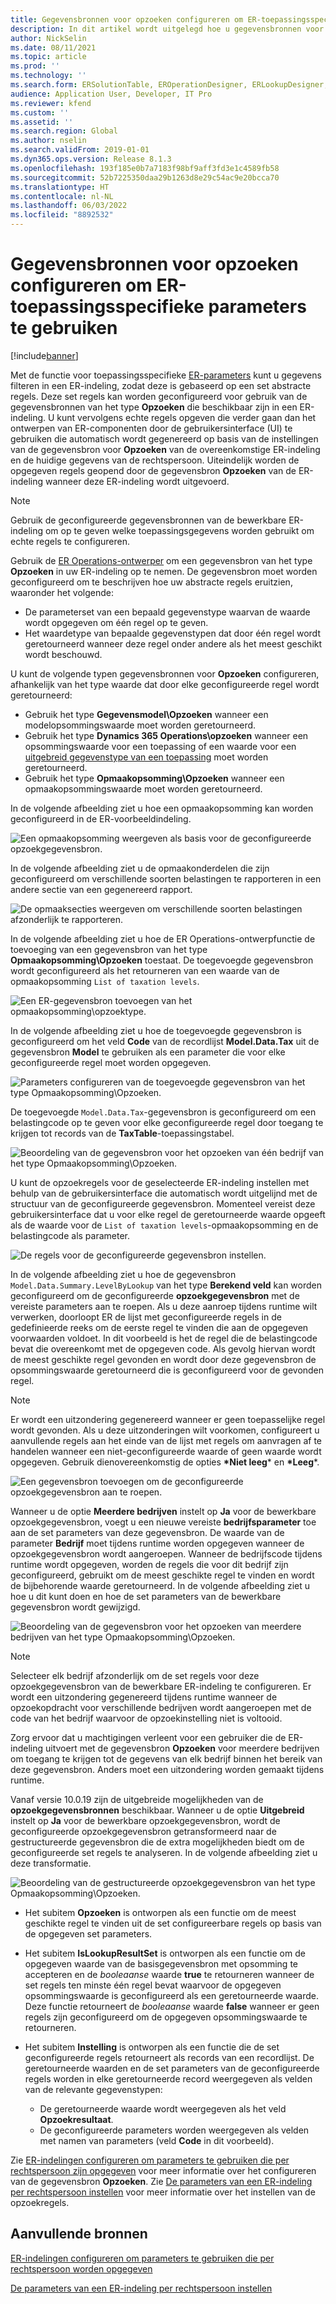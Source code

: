```yaml
---
title: Gegevensbronnen voor opzoeken configureren om ER-toepassingsspecifieke parameters te gebruiken
description: In dit artikel wordt uitgelegd hoe u gegevensbronnen voor opzoeken in ER-indelingen (Elektronische rapportage) kunt configureren voor het gebruik van ER-applicatiespecifieke parameters.
author: NickSelin
ms.date: 08/11/2021
ms.topic: article
ms.prod: ''
ms.technology: ''
ms.search.form: ERSolutionTable, EROperationDesigner, ERLookupDesigner, ERComponentLookupStructureEditing
audience: Application User, Developer, IT Pro
ms.reviewer: kfend
ms.custom: ''
ms.assetid: ''
ms.search.region: Global
ms.author: nselin
ms.search.validFrom: 2019-01-01
ms.dyn365.ops.version: Release 8.1.3
ms.openlocfilehash: 193f185e0b7a7183f98bf9aff3fd3e1c4589fb58
ms.sourcegitcommit: 52b7225350daa29b1263d8e29c54ac9e20bcca70
ms.translationtype: HT
ms.contentlocale: nl-NL
ms.lasthandoff: 06/03/2022
ms.locfileid: "8892532"
---
```

# <a name="configure-lookup-data-sources-to-use-er-application-specific-parameters"></a>Gegevensbronnen voor opzoeken configureren om ER-toepassingsspecifieke parameters te gebruiken 

[!include[banner](../includes/banner.md)]

Met de functie voor toepassingsspecifieke [ER-parameters](general-electronic-reporting.md) kunt u gegevens filteren in een ER-indeling, zodat deze is gebaseerd op een set abstracte regels. Deze set regels kan worden geconfigureerd voor gebruik van de gegevensbronnen van het type **Opzoeken** die beschikbaar zijn in een ER-indeling. U kunt vervolgens echte regels opgeven die verder gaan dan het ontwerpen van ER-componenten door de gebruikersinterface (UI) te gebruiken die automatisch wordt gegenereerd op basis van de instellingen van de gegevensbron voor **Opzoeken** van de overeenkomstige ER-indeling en de huidige gegevens van de rechtspersoon. Uiteindelijk worden de opgegeven regels geopend door de gegevensbron **Opzoeken** van de ER-indeling wanneer deze ER-indeling wordt uitgevoerd.

> [!NOTE]
> Gebruik de geconfigureerde gegevensbronnen van de bewerkbare ER-indeling om op te geven welke toepassingsgegevens worden gebruikt om echte regels te configureren.

Gebruik de [ER Operations-ontwerper](general-electronic-reporting.md#building-a-format-that-uses-a-data-model-as-a-base) om een gegevensbron van het type **Opzoeken** in uw ER-indeling op te nemen. De gegevensbron moet worden geconfigureerd om te beschrijven hoe uw abstracte regels eruitzien, waaronder het volgende:

   - De parameterset van een bepaald gegevenstype waarvan de waarde wordt opgegeven om één regel op te geven.
   - Het waardetype van bepaalde gegevenstypen dat door één regel wordt geretourneerd wanneer deze regel onder andere als het meest geschikt wordt beschouwd.

U kunt de volgende typen gegevensbronnen voor **Opzoeken** configureren, afhankelijk van het type waarde dat door elke geconfigureerde regel wordt geretourneerd:

   - Gebruik het type **Gegevensmodel\Opzoeken** wanneer een modelopsommingswaarde moet worden geretourneerd.
   - Gebruik het type **Dynamics 365 Operations\opzoeken** wanneer een opsommingswaarde voor een toepassing of een waarde voor een [uitgebreid gegevenstype van een toepassing](../extensibility/extensible-edts.md) moet worden geretourneerd.
   - Gebruik het type **Opmaakopsomming\Opzoeken** wanneer een opmaakopsommingswaarde moet worden geretourneerd.

In de volgende afbeelding ziet u hoe een opmaakopsomming kan worden geconfigureerd in de ER-voorbeeldindeling.

   ![Een opmaakopsomming weergeven als basis voor de geconfigureerde opzoekgegevensbron.](./media/er-lookup-data-sources-img1.gif)

In de volgende afbeelding ziet u de opmaakonderdelen die zijn geconfigureerd om verschillende soorten belastingen te rapporteren in een andere sectie van een gegenereerd rapport.

   ![De opmaaksecties weergeven om verschillende soorten belastingen afzonderlijk te rapporteren.](./media/er-lookup-data-sources-img2.png)

In de volgende afbeelding ziet u hoe de ER Operations-ontwerpfunctie de toevoeging van een gegevensbron van het type **Opmaakopsomming\Opzoeken** toestaat.  De toegevoegde gegevensbron wordt geconfigureerd als het retourneren van een waarde van de opmaakopsomming `List of taxation levels`.

   ![Een ER-gegevensbron toevoegen van het opmaakopsomming\opzoektype.](./media/er-lookup-data-sources-img3.gif)

In de volgende afbeelding ziet u hoe de toegevoegde gegevensbron is geconfigureerd om het veld **Code** van de recordlijst **Model.Data.Tax** uit de gegevensbron **Model** te gebruiken als een parameter die voor elke geconfigureerde regel moet worden opgegeven.

![Parameters configureren van de toegevoegde gegevensbron van het type Opmaakopsomming\Opzoeken.](./media/er-lookup-data-sources-img4.gif)

De toegevoegde `Model.Data.Tax`-gegevensbron is geconfigureerd om een belastingcode op te geven voor elke geconfigureerde regel door toegang te krijgen tot records van de  **TaxTable**-toepassingstabel.

   ![Beoordeling van de gegevensbron voor het opzoeken van één bedrijf van het type Opmaakopsomming\Opzoeken.](./media/er-lookup-data-sources-img5.gif)

U kunt de opzoekregels voor de geselecteerde ER-indeling instellen met behulp van de gebruikersinterface die automatisch wordt uitgelijnd met de structuur van de geconfigureerde gegevensbron. Momenteel vereist deze gebruikersinterface dat u voor elke regel de geretourneerde waarde opgeeft als de waarde voor de `List of taxation levels`-opmaakopsomming en de belastingcode als parameter.

   ![De regels voor de geconfigureerde gegevensbron instellen.](./media/er-lookup-data-sources-img6.gif)

In de volgende afbeelding ziet u hoe de gegevensbron `Model.Data.Summary.LevelByLookup` van het type **Berekend veld** kan worden geconfigureerd om de geconfigureerde **opzoekgegevensbron** met de vereiste parameters aan te roepen. Als u deze aanroep tijdens runtime wilt verwerken, doorloopt ER de lijst met geconfigureerde regels in de gedefinieerde reeks om de eerste regel te vinden die aan de opgegeven voorwaarden voldoet. In dit voorbeeld is het de regel die de belastingcode bevat die overeenkomt met de opgegeven code. Als gevolg hiervan wordt de meest geschikte regel gevonden en wordt door deze gegevensbron de opsommingswaarde geretourneerd die is geconfigureerd voor de gevonden regel.

> [!NOTE]
> Er wordt een uitzondering gegenereerd wanneer er geen toepasselijke regel wordt gevonden. Als u deze uitzonderingen wilt voorkomen, configureert u aanvullende regels aan het einde van de lijst met regels om aanvragen af te handelen wanneer een niet-geconfigureerde waarde of geen waarde wordt opgegeven. Gebruik dienovereenkomstig de opties **\*Niet leeg**\* en **\*Leeg**\*.  
>
> ![Een gegevensbron toevoegen om de geconfigureerde opzoekgegevensbron aan te roepen.](./media/er-lookup-data-sources-img7.png)

Wanneer u de optie **Meerdere bedrijven** instelt op **Ja** voor de bewerkbare opzoekgegevensbron, voegt u een nieuwe vereiste **bedrijfsparameter** toe aan de set parameters van deze gegevensbron. De waarde van de parameter **Bedrijf** moet tijdens runtime worden opgegeven wanneer de opzoekgegevensbron wordt aangeroepen. Wanneer de bedrijfscode tijdens runtime wordt opgegeven, worden de regels die voor dit bedrijf zijn geconfigureerd, gebruikt om de meest geschikte regel te vinden en wordt de bijbehorende waarde geretourneerd. In de volgende afbeelding ziet u hoe u dit kunt doen en hoe de set parameters van de bewerkbare gegevensbron wordt gewijzigd.

   ![Beoordeling van de gegevensbron voor het opzoeken van meerdere bedrijven van het type Opmaakopsomming\Opzoeken.](./media/er-lookup-data-sources-img8.gif)

> [!NOTE]
> Selecteer elk bedrijf afzonderlijk om de set regels voor deze opzoekgegevensbron van de bewerkbare ER-indeling te configureren. Er wordt een uitzondering gegenereerd tijdens runtime wanneer de opzoekopdracht voor verschillende bedrijven wordt aangeroepen met de code van het bedrijf waarvoor de opzoekinstelling niet is voltooid.
>
> Zorg ervoor dat u machtigingen verleent voor een gebruiker die de ER-indeling uitvoert met de gegevensbron **Opzoeken** voor meerdere bedrijven om toegang te krijgen tot de gegevens van elk bedrijf binnen het bereik van deze gegevensbron. Anders moet een uitzondering worden gemaakt tijdens runtime.

Vanaf versie 10.0.19 zijn de uitgebreide mogelijkheden van de **opzoekgegevensbronnen** beschikbaar. Wanneer u de optie **Uitgebreid** instelt op **Ja** voor de bewerkbare opzoekgegevensbron, wordt de geconfigureerde opzoekgegevensbron getransformeerd naar de gestructureerde gegevensbron die de extra mogelijkheden biedt om de geconfigureerde set regels te analyseren. In de volgende afbeelding ziet u deze transformatie.

   ![Beoordeling van de gestructureerde opzoekgegevensbron van het type Opmaakopsomming\Opzoeken.](./media/er-lookup-data-sources-img9.gif)

- Het subitem **Opzoeken** is ontworpen als een functie om de meest geschikte regel te vinden uit de set configureerbare regels op basis van de opgegeven set parameters.
- Het subitem **IsLookupResultSet** is ontworpen als een functie om de opgegeven waarde van de basisgegevensbron met opsomming te accepteren en de *booleaanse* waarde **true** te retourneren wanneer de set regels ten minste één regel bevat waarvoor de opgegeven opsommingswaarde is geconfigureerd als een geretourneerde waarde. Deze functie retourneert de *booleaanse* waarde **false** wanneer er geen regels zijn geconfigureerd om de opgegeven opsommingswaarde te retourneren.
- Het subitem **Instelling** is ontworpen als een functie die de set geconfigureerde regels retourneert als records van een recordlijst. De geretourneerde waarden en de set parameters van de geconfigureerde regels worden in elke geretourneerde record weergegeven als velden van de relevante gegevenstypen:

    - De geretourneerde waarde wordt weergegeven als het veld **Opzoekresultaat**.
    - De geconfigureerde parameters worden weergegeven als velden met namen van parameters (veld **Code** in dit voorbeeld).

Zie [ER-indelingen configureren om parameters te gebruiken die per rechtspersoon zijn opgegeven](er-app-specific-parameters-configure-format.md) voor meer informatie over het configureren van de gegevensbron **Opzoeken**. Zie [De parameters van een ER-indeling per rechtspersoon instellen](er-app-specific-parameters-set-up.md) voor meer informatie over het instellen van de opzoekregels.

## <a name="additional-resources"></a>Aanvullende bronnen

[ER-indelingen configureren om parameters te gebruiken die per rechtspersoon worden opgegeven](er-app-specific-parameters-configure-format.md)

[De parameters van een ER-indeling per rechtspersoon instellen](er-app-specific-parameters-set-up.md)
